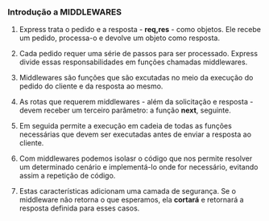 ### Introdução a MIDDLEWARES  

1. Express trata o pedido e a resposta - **req,res** - como objetos. Ele recebe um pedido, processa-o e devolve um objeto como resposta.  

2. Cada pedido requer uma série de passos para ser processado. Express divide essas responsabilidades em funções chamadas middlewares.  

3. Middlewares são funções que são excutadas no meio da execução do pedido do cliente e da resposta ao mesmo.  

4. As rotas que requerem middlewares - além da solicitação e resposta - devem receber um terceiro parâmetro: a função **next**, seguinte.  

5. Em seguida permite a execução em cadeia de todas as funções necessárias que devem ser executadas antes de enviar a resposta ao cliente.  

6. Com middlewares podemos isolasr o código que nos permite resolver um determinado cenário e implementá-lo onde for necessário, evitando assim a repetição de código.  

7. Estas características adicionam uma camada de segurança. Se o middleware não retorna o que esperamos, ela **cortará** e retornará a resposta definida para esses casos.  
